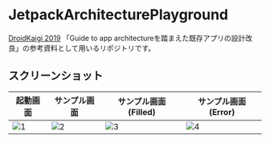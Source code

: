 # JetpackArchitecturePlayground

[DroidKaigi 2019](https://droidkaigi.jp/2019/) 「Guide to app architectureを踏まえた既存アプリの設計改良」の参考資料として用いるリポジトリです。

## スクリーンショット

|起動画面|サンプル画面|サンプル画面(Filled)|サンプル画面(Error)|
|---|---|---|---|
|![1](https://user-images.githubusercontent.com/12740720/50734447-b8125100-11e2-11e9-85b6-45d0b06f493b.png)|![2](https://user-images.githubusercontent.com/12740720/50734449-b9dc1480-11e2-11e9-9f12-8437a835be27.png)|![3](https://user-images.githubusercontent.com/12740720/50734450-bc3e6e80-11e2-11e9-8cb9-735e022d83c8.png)|![4](https://user-images.githubusercontent.com/12740720/50734451-be083200-11e2-11e9-94ce-781cdb7f36dc.png)|
